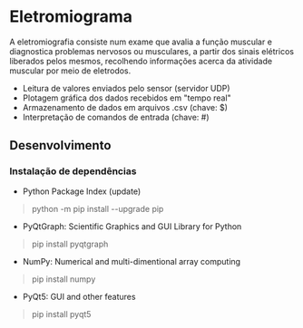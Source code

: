 # Eletromiograma

A eletromiografia consiste num exame que avalia a função muscular e diagnostica problemas nervosos ou musculares,
a partir dos sinais elétricos liberados pelos mesmos, recolhendo informações acerca da atividade muscular por meio de eletrodos.

* Leitura de valores enviados pelo sensor (servidor UDP)
* Plotagem gráfica dos dados recebidos em "tempo real"
* Armazenamento de dados em arquivos .csv (chave: $)
* Interpretação de comandos de entrada (chave: #)


## Desenvolvimento
### Instalação de dependências

* Python Package Index (update)
> python -m pip install --upgrade pip

* PyQtGraph: Scientific Graphics and GUI Library for Python
> pip install pyqtgraph

* NumPy: Numerical and multi-dimentional array computing
> pip install numpy

* PyQt5: GUI and other features
> pip install pyqt5

